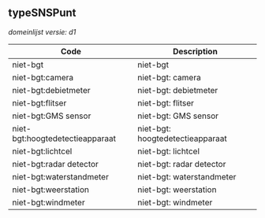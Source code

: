 ## typeSNSPunt

*domeinlijst versie: d1* 

 |Code |Description	|
|	---	|	---	|
| niet-bgt | niet-bgt |
| niet-bgt:camera | niet-bgt: camera |
| niet-bgt:debietmeter | niet-bgt: debietmeter |
| niet-bgt:flitser | niet-bgt: flitser |
| niet-bgt:GMS sensor | niet-bgt: GMS sensor |
| niet-bgt:hoogtedetectieapparaat | niet-bgt: hoogtedetectieapparaat |
| niet-bgt:lichtcel | niet-bgt: lichtcel |
| niet-bgt:radar detector | niet-bgt: radar detector |
| niet-bgt:waterstandmeter | niet-bgt: waterstandmeter |
| niet-bgt:weerstation | niet-bgt: weerstation |
| niet-bgt:windmeter | niet-bgt: windmeter |
